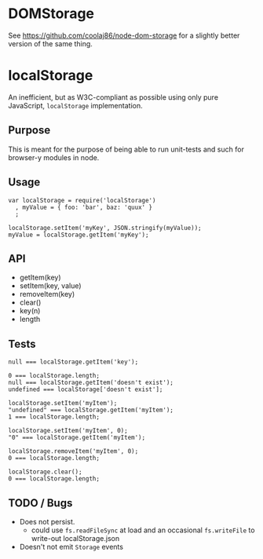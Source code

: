 # DOMStorage

See https://github.com/coolaj86/node-dom-storage for a slightly better version of the same thing.

# localStorage

An inefficient, but as W3C-compliant as possible using only pure JavaScript, `localStorage` implementation.

## Purpose

This is meant for the purpose of being able to run unit-tests and such for browser-y modules in node.

## Usage

    var localStorage = require('localStorage')
      , myValue = { foo: 'bar', baz: 'quux' }
      ;

    localStorage.setItem('myKey', JSON.stringify(myValue));
    myValue = localStorage.getItem('myKey');

## API

  * getItem(key)
  * setItem(key, value)
  * removeItem(key)
  * clear()
  * key(n)
  * length

## Tests

    null === localStorage.getItem('key');

    0 === localStorage.length;
    null === localStorage.getItem('doesn't exist');
    undefined === localStorage['doesn't exist'];

    localStorage.setItem('myItem');
    "undefined" === localStorage.getItem('myItem');
    1 === localStorage.length;

    localStorage.setItem('myItem', 0);
    "0" === localStorage.getItem('myItem');

    localStorage.removeItem('myItem', 0);
    0 === localStorage.length;

    localStorage.clear();
    0 === localStorage.length;

TODO / Bugs
---

  * Does not persist.
    * could use `fs.readFileSync` at load and an occasional `fs.writeFile` to write-out localStorage.json
  * Doesn't not emit `Storage` events
